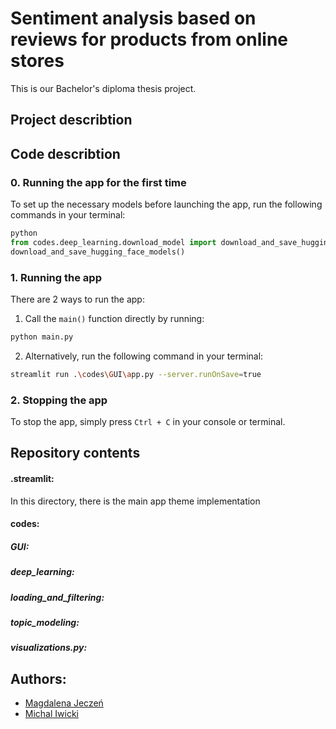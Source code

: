 # Sentiment analysis based on reviews for products from online stores

This is our Bachelor's diploma thesis project.

## Project describtion

## Code describtion
### 0. Running the app for the first time 

To set up the necessary models before launching the app, run the following commands in your terminal:

```python
python
from codes.deep_learning.download_model import download_and_save_hugging_face_models
download_and_save_hugging_face_models()
```
### 1. Running the app
There are 2 ways to run the app:

1. Call the `main()` function directly by running:
```bash
python main.py
```

2. Alternatively, run the following command in your terminal:
```bash
streamlit run .\codes\GUI\app.py --server.runOnSave=true
```

### 2. Stopping the app
To stop the app, simply press `Ctrl + C` in your console or terminal.

## Repository contents
#### .streamlit:

In this directory, there is the main app theme implementation

#### codes:
##### GUI:
##### deep_learning:
##### loading_and_filtering:
##### topic_modeling:
##### visualizations.py:




## Authors:
- [Magdalena Jeczeń](https://github.com/m24jeczen)  
- [Michal Iwicki](https://github.com/Michal-Iwicki)

